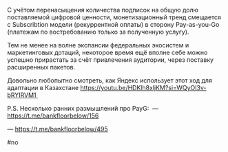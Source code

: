 С учётом перенасыщения количества подписок на общую долю поставляемой цифровой ценности, монетизационный тренд смещается с Subscribtion модели (рекуррентной оплаты) в сторону Pay-as-you-Go (платежам по востребованию только за полученную услугу).

Тем не менее на волне экспансии федеральных экосистем и маркетинговых дотаций, некоторое время ещё вполне себе можно успешно прирастать за счёт привлечения аудитории, через поставку расширенных пакетов.

Довольно любопытно смотреть, как Яндекс использует этот ход для адаптации в Казахстане https://youtu.be/HDKlh8xljKM?si=WQyOI3v-bRYIRVM1 

  
P.S.
Несколько ранних размышлений про PayG: 
— https://t.me/bankfloorbelow/156

— https://t.me/bankfloorbelow/495



#no 